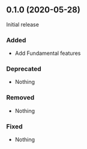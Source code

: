 ## 0.1.0 (2020-05-28)

Initial release

### Added

- Add Fundamental features

### Deprecated

- Nothing

### Removed

- Nothing

### Fixed

- Nothing
